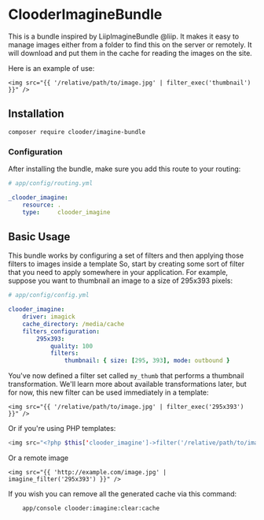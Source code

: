 ClooderImagineBundle
=================

This is a bundle inspired by LiipImagineBundle @liip. It makes it easy to manage images either from a folder to find this on the server or remotely. It will download and put them in the cache for reading the images on the site.

Here is an example of use:

	<img src="{{ '/relative/path/to/image.jpg' | filter_exec('thumbnail') }}" />


## Installation

	composer require clooder/imagine-bundle


### Configuration

After installing the bundle, make sure you add this route to your routing:

``` yaml
# app/config/routing.yml

_clooder_imagine:
    resource: .
    type:     clooder_imagine
```


## Basic Usage

This bundle works by configuring a set of filters and then applying those
filters to images inside a template So, start by creating some sort of filter
that you need to apply somewhere in your application. For example, suppose
you want to thumbnail an image to a size of 295x393 pixels:

``` yaml
# app/config/config.yml

clooder_imagine:
    driver: imagick
    cache_directory: /media/cache
    filters_configuration:
        295x393:
            quality: 100
            filters:
                thumbnail: { size: [295, 393], mode: outbound }
```

You've now defined a filter set called `my_thumb` that performs a thumbnail transformation.
We'll learn more about available transformations later, but for now, this
new filter can be used immediately in a template:

``` jinja 
<img src="{{ '/relative/path/to/image.jpg' | filter_exec('295x393') }}" />
```

Or if you're using PHP templates:

``` php
<img src="<?php $this['clooder_imagine']->filter('/relative/path/to/image.jpg', '295x393') ?>" />
```
Or a remote image

``` jinja 
<img src="{{ 'http://example.com/image.jpg' | imagine_filter('295x393') }}" />
```

If you wish you can remove all the generated cache via this command:

		app/console clooder:imagine:clear:cache
